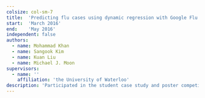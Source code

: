 ```yaml
---
colsize: col-sm-7
title:  'Predicting flu cases using dynamic regression with Google Flu Trend'
start:  'March 2016'
end:    'May 2016'
independent: false
authors:
  - name: Mohammad Khan
  - name: Sangook Kim
  - name: Kuan Liu
  - name: Michael J. Moon
supervisors:
  - name: ''
    affiliation: 'the University of Waterloo'
description: 'Participated in the student case study and poster competition where the objective was to assess association between GFT predictions and actual respiratory illnesses and to construct a prediction model for influenza outbreaks. Developed multiple ARIMA-based times series prediction models and implemented cross-validation algorithms to compare them with dynamic regression models. Also, designed, developed, and presented the final poster presenting the study methods and results using Microsoft PowerPoint and R.'
---
```

